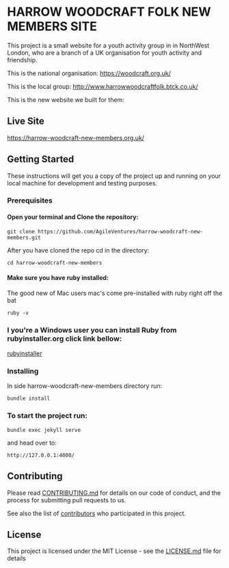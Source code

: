 # HARROW WOODCRAFT FOLK NEW MEMBERS SITE

This project is a small website for a youth activity group in in NorthWest London, who are a branch of a UK organisation for youth activity and friendship.

This is the national organisation: https://woodcraft.org.uk/

This is the local group: http://www.harrowwoodcraftfolk.btck.co.uk/

This is the new website we built for them:

## Live Site

https://harrow-woodcraft-new-members.org.uk/

## Getting Started

These instructions will get you a copy of the project up and running on your local machine for development and testing purposes. 

### Prerequisites
#### Open your terminal and Clone the repository:

```
git clone https://github.com/AgileVentures/harrow-woodcraft-new-members.git
```

After you have cloned the repo cd in the directory:

```
cd harrow-woodcraft-new-members
```

#### Make sure you have ruby installed:

The good new of Mac users mac's come pre-installed with ruby right off the bat

```
ruby -v
```

### I you're a Windows user you can install Ruby from rubyinstaller.org click link bellow:

[rubyinstaller](https://rubyinstaller.org/downloads/)

### Installing

In side harrow-woodcraft-new-members directory run:

```
bundle install
```

### To start the project run:

```
bundle exec jekyll serve
```

and head over to: 
```
http://127.0.0.1:4000/
```


## Contributing

Please read [CONTRIBUTING.md](https://github.com/AgileVentures/harrow-woodcraft-new-members) for details on our code of conduct, and the process for submitting pull requests to us.


See also the list of [contributors](https://github.com/AgileVentures/harrow-woodcraft-new-members/graphs/contributors) who participated in this project.

## License

This project is licensed under the MIT License - see the [LICENSE.md](LICENSE.md) file for details


